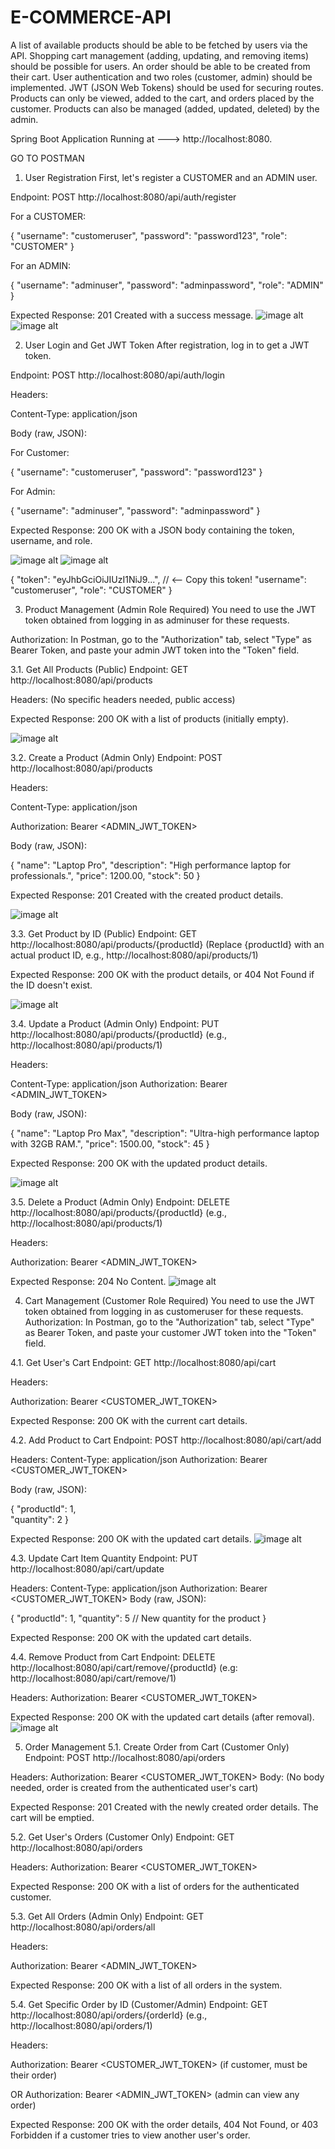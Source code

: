 # E-COMMERCE-API

A list of available products should be able to be fetched by users via the API. Shopping cart management (adding, updating, and removing items) should be possible for users. An order should be able to be created from their cart. User authentication and two roles (customer, admin) should be implemented. JWT (JSON Web Tokens) should be used for securing routes. Products can only be viewed, added to the cart, and orders placed by the customer. Products can also be managed (added, updated, deleted) by the admin.

Spring Boot Application Running at ---> http://localhost:8080.

GO TO POSTMAN
1. User Registration
First, let's register a CUSTOMER and an ADMIN user.

Endpoint: POST http://localhost:8080/api/auth/register

For a CUSTOMER:

{
    "username": "customeruser",
    "password": "password123",
    "role": "CUSTOMER"
}

For an ADMIN:

{
    "username": "adminuser",
    "password": "adminpassword",
    "role": "ADMIN"
}

Expected Response: 201 Created with a success message.
![image alt](https://github.com/YashasAP/E-COMMERCE-API/blob/2edcb7d3fb0759a1f629a4a2f5dd1a99f47de9ca/postman%20Images/customer_registration.png)
![image alt](https://github.com/YashasAP/E-COMMERCE-API/blob/222289bc8040ce1906b275af4af7ab6ab3b7a93a/postman%20Images/admin_registration.png )

2. User Login and Get JWT Token
After registration, log in to get a JWT token.

Endpoint: POST http://localhost:8080/api/auth/login

Headers:

Content-Type: application/json

Body (raw, JSON):

For Customer:

{
    "username": "customeruser",
    "password": "password123"
}

For Admin:

{
    "username": "adminuser",
    "password": "adminpassword"
}

Expected Response: 200 OK with a JSON body containing the token, username, and role.

![image alt](https://github.com/YashasAP/E-COMMERCE-API/blob/222289bc8040ce1906b275af4af7ab6ab3b7a93a/postman%20Images/admin_login.png )
![image alt](https://github.com/YashasAP/E-COMMERCE-API/blob/222289bc8040ce1906b275af4af7ab6ab3b7a93a/postman%20Images/customer_login.png )

{
    "token": "eyJhbGciOiJIUzI1NiJ9...", // <-- Copy this token!
    "username": "customeruser",
    "role": "CUSTOMER"
}

3. Product Management (Admin Role Required)
You need to use the JWT token obtained from logging in as adminuser for these requests.

Authorization: In Postman, go to the "Authorization" tab, select "Type" as Bearer Token, and paste your admin JWT token into the "Token" field.

  3.1. Get All Products (Public)
  Endpoint: GET http://localhost:8080/api/products

  Headers: (No specific headers needed, public access)

  Expected Response: 200 OK with a list of products (initially empty).


  ![image alt](https://github.com/YashasAP/E-COMMERCE-API/blob/222289bc8040ce1906b275af4af7ab6ab3b7a93a/postman%20Images/get_all_products.png )

  3.2. Create a Product (Admin Only)
  Endpoint: POST http://localhost:8080/api/products

  Headers:

  Content-Type: application/json

  Authorization: Bearer <ADMIN_JWT_TOKEN>

  Body (raw, JSON):

  {
    "name": "Laptop Pro",
    "description": "High performance laptop for professionals.",
    "price": 1200.00,
    "stock": 50
  }

  Expected Response: 201 Created with the created product details.

  ![image alt](image_url)



  3.3. Get Product by ID (Public)
  Endpoint: GET http://localhost:8080/api/products/{productId} (Replace {productId} with an actual product ID, e.g., http://localhost:8080/api/products/1)

   Expected Response: 200 OK with the product details, or 404 Not Found if the ID doesn't exist.

   ![image alt](https://github.com/YashasAP/E-COMMERCE-API/blob/4c0d96488272d08c40747358d2a80386a8ab7c28/postman%20Images/get_product_by_id.png )

  3.4. Update a Product (Admin Only)
  Endpoint: PUT http://localhost:8080/api/products/{productId} (e.g., http://localhost:8080/api/products/1)

 Headers:

 Content-Type: application/json
 Authorization: Bearer <ADMIN_JWT_TOKEN>

 Body (raw, JSON):

 {
    "name": "Laptop Pro Max",
    "description": "Ultra-high performance laptop with 32GB RAM.",
    "price": 1500.00,
    "stock": 45
 }

 Expected Response: 200 OK with the updated product details.

 ![image alt](https://github.com/YashasAP/E-COMMERCE-API/blob/4c0d96488272d08c40747358d2a80386a8ab7c28/postman%20Images/update_product_by_id_admin_token.png )

 3.5. Delete a Product (Admin Only)
 Endpoint: DELETE http://localhost:8080/api/products/{productId} (e.g., http://localhost:8080/api/products/1)

 Headers:

 Authorization: Bearer <ADMIN_JWT_TOKEN>

 Expected Response: 204 No Content.
 ![image alt](https://github.com/YashasAP/E-COMMERCE-API/blob/222289bc8040ce1906b275af4af7ab6ab3b7a93a/postman%20Images/delete_product.png )

4. Cart Management (Customer Role Required)
  You need to use the JWT token obtained from logging in as customeruser for these requests.
  Authorization: In Postman, go to the "Authorization" tab, select "Type" as Bearer Token, and paste your customer JWT token into the "Token" field.

 4.1. Get User's Cart
 Endpoint: GET http://localhost:8080/api/cart

 Headers:

 Authorization: Bearer <CUSTOMER_JWT_TOKEN>

 Expected Response: 200 OK with the current cart details.

4.2. Add Product to Cart
Endpoint: POST http://localhost:8080/api/cart/add

Headers:
Content-Type: application/json
Authorization: Bearer <CUSTOMER_JWT_TOKEN>

Body (raw, JSON):

{
    "productId": 1,  
    "quantity": 2
}

Expected Response: 200 OK with the updated cart details.
![image alt](https://github.com/YashasAP/E-COMMERCE-API/blob/86903b1b2169984b5f62a88c944f1c21a554f586/postman%20Images/adding_to_cart.png )

4.3. Update Cart Item Quantity
Endpoint: PUT http://localhost:8080/api/cart/update

Headers:
Content-Type: application/json
Authorization: Bearer <CUSTOMER_JWT_TOKEN>
Body (raw, JSON):

{
    "productId": 1,
    "quantity": 5 // New quantity for the product
}

Expected Response: 200 OK with the updated cart details.

4.4. Remove Product from Cart
Endpoint: DELETE http://localhost:8080/api/cart/remove/{productId} (e.g: http://localhost:8080/api/cart/remove/1)

Headers:
Authorization: Bearer <CUSTOMER_JWT_TOKEN>

Expected Response: 200 OK with the updated cart details (after removal).
![image alt](https://github.com/YashasAP/E-COMMERCE-API/blob/86903b1b2169984b5f62a88c944f1c21a554f586/postman%20Images/remove_from_cart.png )


5. Order Management
  5.1. Create Order from Cart (Customer Only)
  Endpoint: POST http://localhost:8080/api/orders

  Headers:
  Authorization: Bearer <CUSTOMER_JWT_TOKEN>
  Body: (No body needed, order is created from the authenticated user's cart)

  Expected Response: 201 Created with the newly created order details. The cart will be emptied.

5.2. Get User's Orders (Customer Only)
Endpoint: GET http://localhost:8080/api/orders

Headers:
Authorization: Bearer <CUSTOMER_JWT_TOKEN>

Expected Response: 200 OK with a list of orders for the authenticated customer.

5.3. Get All Orders (Admin Only)
Endpoint: GET http://localhost:8080/api/orders/all

Headers:

Authorization: Bearer <ADMIN_JWT_TOKEN>

Expected Response: 200 OK with a list of all orders in the system.

5.4. Get Specific Order by ID (Customer/Admin)
Endpoint: GET http://localhost:8080/api/orders/{orderId} (e.g., http://localhost:8080/api/orders/1)

Headers:

Authorization: Bearer <CUSTOMER_JWT_TOKEN> (if customer, must be their order)

OR Authorization: Bearer <ADMIN_JWT_TOKEN> (admin can view any order)

Expected Response: 200 OK with the order details, 404 Not Found, or 403 Forbidden if a customer tries to view another user's order.


